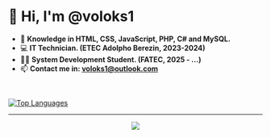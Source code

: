 <h1>👋 Hi, I'm @voloks1</h1>

- 📝 <strong>Knowledge in HTML, CSS, JavaScript, PHP, C# and MySQL.</strong>
- 💻 <strong>IT Technician. (ETEC Adolpho Berezin, 2023-2024)</strong>
- 👨‍💻 <strong>System Development Student. (FATEC, 2025 - ...)</strong>
- 📫 <strong>Contact me in: voloks1@outlook.com</strong>
</br>

[![Top Languages](https://github-readme-stats.vercel.app/api/top-langs/?username=voloks1&theme=dark)](https://github.com/voloks1/github-readme-stats)

<hr>
<p align="center">
  <a href="https://skillicons.dev">
    <img src="https://skillicons.dev/icons?i=html,css,js,ts,react,tailwind,php,cs,mysql&theme=dark" />
  </a>
</p>
